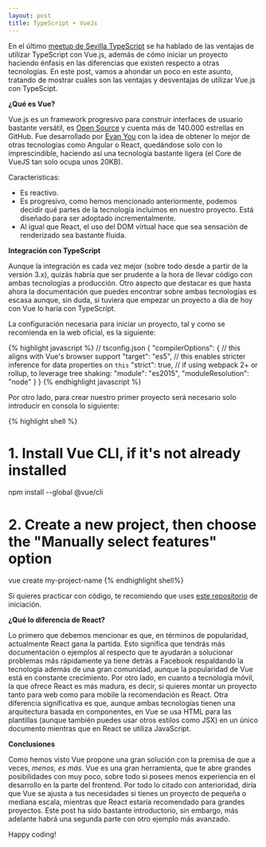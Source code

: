 ```yaml
---
layout: post
title: TypeScript + VueJs
---
```


En el último [meetup de Sevilla TypeScript](https://www.meetup.com/es-ES/Sevilla-TypeScript/events/261518440/) se ha hablado de las ventajas de utilizar TypeScript con Vue.js, además de cómo iniciar un proyecto haciendo énfasis en las diferencias que existen respecto a otras tecnologías. En este post, vamos a ahondar un poco en este asunto, tratando de mostrar cuáles son las ventajas y desventajas de utilizar Vue.js con TypeScipt.

**¿Qué es Vue?**

Vue.js es un framework progresivo para construir interfaces de usuario bastante versátil, es [Open Source](https://github.com/vuejs/vue) y cuenta más de 140.000 estrellas en GitHub. Fue desarrollado por [Evan You](https://twitter.com/youyuxi) con la idea de obtener lo mejor de otras tecnologías como Angular o React, quedándose solo con lo imprescindible, haciendo así una tecnología bastante ligera (el Core de VueJS tan solo ocupa unos 20KB).

Características:
- Es reactivo.
- Es progresivo, como hemos mencionado anteriormente, podemos decidir qué partes de la tecnología incluimos en nuestro proyecto. Está diseñado para ser adoptado incrementalmente.
- Al igual que React, el uso del DOM virtual hace que sea sensación de renderizado sea bastante fluida.

**Integración con TypeScript**

Aunque la integración es cada vez mejor (sobre todo desde a partir de la versión 3.x), quizás habría que ser prudente a la hora de llevar código con ambas tecnologías a producción. Otro aspecto que destacar es que hasta ahora la documentación que puedes encontrar sobre ambas tecnologías es escasa aunque, sin duda, si tuviera que empezar un proyecto a día de hoy con Vue lo haría con TypeScript.

La configuración necesaria para iniciar un proyecto, tal y como se recomienda en la web oficial, es la siguiente:

{% highlight javascript %}
// tsconfig.json
{
  "compilerOptions": {
    // this aligns with Vue's browser support
    "target": "es5",
    // this enables stricter inference for data properties on `this`
    "strict": true,
    // if using webpack 2+ or rollup, to leverage tree shaking:
    "module": "es2015",
    "moduleResolution": "node"
  }
}
{% endhighlight javascript %}

Por otro lado, para crear nuestro primer proyecto será necesario solo introducir en consola lo siguiente:

{% highlight shell %}
# 1. Install Vue CLI, if it's not already installed
npm install --global @vue/cli

# 2. Create a new project, then choose the "Manually select features" option
vue create my-project-name
{% endhighlight shell%}

Si quieres practicar con código, te recomiendo que uses [este repositorio](https://github.com/microsoft/TypeScript-Vue-Starter) de iniciación.

**¿Qué lo diferencia de React?**

Lo primero que debemos mencionar es que, en términos de popularidad, actualmente React gana la partida. Esto significa que tendrás más documentación o ejemplos al respecto que te ayudarán a solucionar problemas más rápidamente ya tiene detrás a Facebook respaldando la tecnología además de una gran comunidad, aunque la popularidad de Vue está en constante crecimiento. Por otro lado, en cuanto a tecnología móvil, la que ofrece React es más madura, es decir, si quieres montar un proyecto tanto para web como para mobile la recomendación es React. Otra diferencia significativa es que, aunque ambas tecnologías tienen una arquitectura basada en componentes, en Vue se usa HTML para las plantillas (aunque también puedes usar otros estilos como JSX) en un único documento mientras que en React se utiliza JavaScript.

**Conclusiones**

Como hemos visto Vue propone una gran solución con la premisa de que a veces, *menos, es más*. Vue es una gran herramienta, que te abre grandes posibilidades con muy poco, sobre todo si posees menos experiencia en el desarrollo en la parte del frontend. Por todo lo citado con anterioridad, diría que Vue se ajusta a tus necesidades si tienes un proyecto de pequeña o mediana escala, mientras que React estaría recomendado para grandes proyectos. Este post ha sido bastante introductorio, sin embargo, más adelante habrá una segunda parte con otro ejemplo más avanzado.

Happy coding!





















